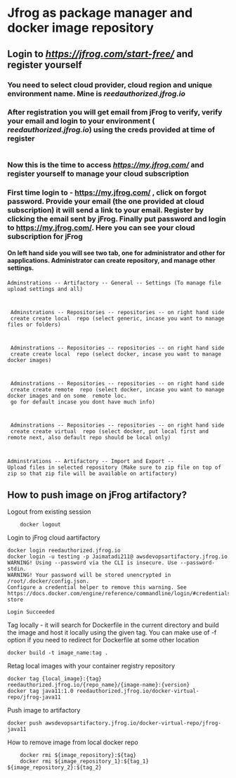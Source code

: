 # Jfrog as package manager and docker image repository


## Login to *https://jfrog.com/start-free/* and register yourself
### You need to select cloud provider, cloud region and unique environment name. Mine is *reedauthorized.jfrog.io*
### After registration you will get email from jFrog to verify, verify your email and login to your environment ( *reedauthorized.jfrog.io*) using the creds provided at time of register
#
#
#

### Now this is the time to access *https://my.jfrog.com/* and register yourself to manage your cloud subscription
### First time login to - https://my.jfrog.com/ , click on forgot password. Provide your email (the one provided at cloud subscription) it will send a link to your email. Register by clicking the email sent by jFrog. Finally put password and login to https://my.jfrog.com/. Here you can see your cloud subscription for jFrog


#### On left hand side you will see two tab, one for administrator and other for aapplications. Administrator can create repository, and manage other settings. 

    Adminstrations -- Artifactory -- General -- Settings (To manage file upload settings and all)
   #
     Adminstrations -- Repositories -- repositories -- on right hand side
     create create local  repo (select generic, incase you want to manage files or folders) 
     
   #
     Adminstrations -- Repositories -- repositories -- on right hand side
     create create local  repo (select docker, incase you want to manage docker images) 
     
   #
     Adminstrations -- Repositories -- repositories -- on right hand side
     create create remote  repo (select docker, incase you want to manage docker images and on some  remote loc. 
     go for default incase you dont have much info) 
     
   #
     Adminstrations -- Repositories -- repositories -- on right hand side
     create create virtual  repo (select docker, put local first and remote next, also default repo should be local only) 
     
   #
    Adminstrations -- Artifactory -- Import and Export -- 
    Upload files in selected repository (Make sure to zip file on top of zip so that zip file will be available on artifactory)

## How to push image on jFrog artifactory?

Logout from existing session

        docker logout
        
Login to jFrog cloud aartifactory

    docker login reedauthorized.jfrog.io
    docker login -u testing -p Jaimatadi211@ awsdevopsartifactory.jfrog.io
    WARNING! Using --password via the CLI is insecure. Use --password-stdin.
    WARNING! Your password will be stored unencrypted in /root/.docker/config.json.
    Configure a credential helper to remove this warning. See
    https://docs.docker.com/engine/reference/commandline/login/#credentials-store

    Login Succeeded

Tag locally - it will search for Dockerfile in the current directory and build the image and host it locally using the given tag. You can make use of -f option if you need to redirect for Dockerfile at some other location

    docker build -t image_name:tag .
  
Retag local images with your container registry repository

    
    docker tag {local_image}:{tag} reedauthorized.jfrog.io/{repo_name}/{image-name}:{version}
    docker tag java11:1.0 reedauthorized.jfrog.io/docker-virtual-repo/jfrog-java11
    
Push image to artifactory 

    docker push awsdevopsartifactory.jfrog.io/docker-virtual-repo/jfrog-java11
  
How to remove image from local docker repo

        docker rmi ${image_repository}:${tag} 
        docker rmi ${image_repository_1}:${tag_1} ${image_repository_2}:${tag_2} 
        



